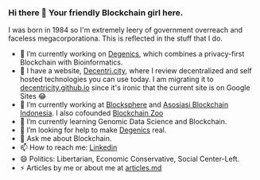 ### Hi there 👋 Your friendly Blockchain girl here.

<!--
**Decentricity/Decentricity** is a ✨ _special_ ✨ repository because its `README.md` (this file) appears on your GitHub profile.
-->
I was born in 1984 so I'm extremely leery of government overreach and faceless megacorporationa. This is reflected in the stuff that I do.

- 🔭 I’m currently working on [Degenics](http://degenics.com), which combines a privacy-first Blockchain with Bioinformatics.
- 🐼 I have a website, [Decentri.city](http://decentri.city), where I review decentralized and self hosted technologies you can use today. I am migrating it to [decentricity.github.io](http://decentricity.github.io) since it's ironic that the current site is on Google Sites 😂
- 🌱 I’m currently working at [Blocksphere](http://blocksphere.id) and [Asosiasi Blockchain Indonesia](http://asosiasiblockchain.co.id). I also cofounded [Blockchain Zoo](http://blockchainzoo.com)
- 👯 I’m currently learning Genomic Data Science and Blockchain.
- 🤔 I’m looking for help to make [Degenics](http://degenics.com) real.
- 💬 Ask me about Blockchain.
- 📫 How to reach me: [Linkedin](http://linkedin.com/in/wpandu) 
- 😄 Politics: Libertarian, Economic Conservative, Social Center-Left.
- ⚡ Articles by me or about me at [articles.md](articles.md)

